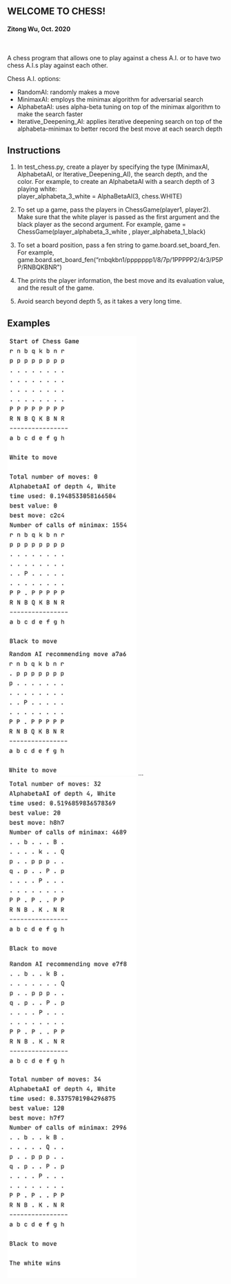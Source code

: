 ## WELCOME TO CHESS!

#### Zitong Wu, Oct. 2020

<br >  

A chess program that allows one to play against a chess A.I. or to have two chess A.I.s play against each other.

Chess A.I. options:
* RandomAI: randomly makes a move
* MinimaxAI: employs the minimax algorithm for adversarial search 
* AlphabetaAI: uses alpha-beta tuning on top of the minimax algorithm to make the search faster
* Iterative_Deepening_AI: applies iterative deepening search on top of the alphabeta-minimax to better record the best move at each search depth

## Instructions

1. In test_chess.py, create a player by specifying the type (MinimaxAI, AlphabetaAI, or Iterative_Deepening_AI), the search depth, and the color. 
For example, to create an AlphabetaAI with a search depth of 3 playing white:    
player_alphabeta_3_white = AlphaBetaAI(3, chess.WHITE)

1. To set up a game, pass the players in ChessGame(player1, player2). Make sure that the white player is passed as the first argument and the black player as the second argument. 
For example, game = ChessGame(player_alphabeta_3_white , player_alphabeta_1_black)

3. To set a board position, pass a fen string to game.board.set_board_fen. 
For example, game.board.set_board_fen(“rnbqkbn1/ppppppp1/8/7p/1PPPPP2/4r3/P5PP/RNBQKBNR")

4. The prints the player information, the best move and its evaluation value, and the result of the game. 

5. Avoid search beyond depth 5, as it takes a very long time.

## Examples  
<img src="images/example1.png" width="300"/>  
...
<img src="images/example2.png" width="300"/>  
